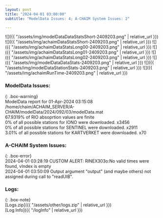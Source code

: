 ```yaml
---
layout: post
title: "2024-04-01 03:00:00"
subtitle: "ModelData Issues: 4; A-CHAIM System Issues: 2"

---
```


![]({{ "/assets/img/modelDataDataStatsShort-2409203.png" | relative_url }})
![]({{ "/assets/img/achaimDataStatsShort-2409203.png" | relative_url }})
![]({{ "/assets/img/achaimDataStatsLong00-2409203.png" | relative_url }})
![]({{ "/assets/img/achaimDataStatsLong01-2409203.png" | relative_url }})
![]({{ "/assets/img/achaimDataStatsLong02-2409203.png" | relative_url }})
![]({{ "/assets/img/modelDataDataStats-2409203.png" | relative_url }})
![]({{ "/assets/img/modelDataStationStats-2409203.png" | relative_url }})
![]({{ "/assets/img/achaimRunTime-2409203.png" | relative_url }})


### ModelData Issues:  
  
{: .box-warning}  
 ModelData report for 01-Apr-2024 03:15:08   
 /home/chaim/ACHAIM_SERVER/A-CHAIM/modelData/2024/092/03/modelData.mat   
 67.9319% of RIO absoprtion values are finite   
 0% of all possible stations for IONO were downloaded. x3456   
 0% of all possible stations for SENTINEL were downloaded. x2911   
 3.01% of all possible stations for KARTVERKET were downloaded. x70   
  
### A-CHAIM System Issues:  
  
{: .box-error}  
2024-04-01 03:28:19 CUSTOM ALERT: RINEX303o:No valid times were found, vIndex is empty  
2024-04-01 03:50:09 Output argument "output" (and maybe others) not assigned during call to "readUIB".  

### Logs:  
  
{: .box-note}  
[Logs.zip]({{ "/assets/other/logs.zip" | relative_url }})  
[Log Info]({{ "/logInfo" | relative_url }})  
